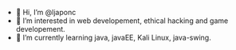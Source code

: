 - 👋 Hi, I’m @ljaponc
- 👀 I’m interested in web developement, ethical hacking and game developement.
- 🌱 I’m currently learning java, javaEE, Kali Linux, java-swing. 


<!---
ljaponc/ljaponc is a ✨ special ✨ repository because its `README.md` (this file) appears on your GitHub profile.
You can click the Preview link to take a look at your changes.
--->
